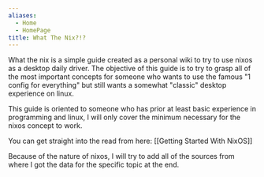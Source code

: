 ```yaml
---
aliases:
  - Home
  - HomePage
title: What The Nix?!?
---
```

What the nix is a simple guide created as a personal wiki to try to use nixos as a desktop daily driver.
The objective of this guide is to try to grasp all of the most important concepts for someone who wants to use the famous "1 config for everything" but still wants a somewhat "classic" desktop experience on linux.

This guide is oriented to someone who has prior at least basic experience in programming and linux, I will only cover the minimum necessary for the nixos concept to work.

You can get straight into the read from here: [[Getting Started With NixOS]]

Because of the nature of nixos, I will try to add all of the sources from where I got the data for the specific topic at the end.

